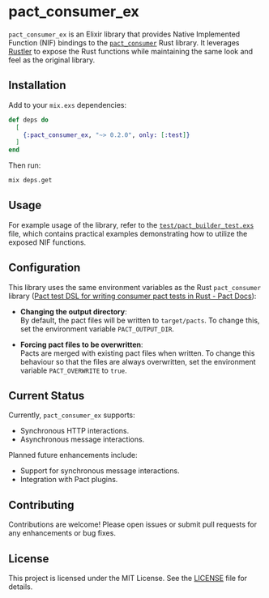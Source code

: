 # pact_consumer_ex

`pact_consumer_ex` is an Elixir library that provides Native Implemented Function (NIF) bindings to the [`pact_consumer`](https://github.com/pact-foundation/pact-reference/tree/master/rust/pact_consumer) Rust library. It leverages [Rustler](https://github.com/rusterlium/rustler) to expose the Rust functions while maintaining the same look and feel as the original library.

## Installation

Add to your `mix.exs` dependencies:

```elixir
def deps do
  [
    {:pact_consumer_ex, "~> 0.2.0", only: [:test]}
  ]
end
```

Then run:

```bash
mix deps.get
```

## Usage

For example usage of the library, refer to the [`test/pact_builder_test.exs`](test/pact_builder_test.exs) file, which contains practical examples demonstrating how to utilize the exposed NIF functions.

## Configuration

This library uses the same environment variables as the Rust `pact_consumer` library ([Pact test DSL for writing consumer pact tests in Rust - Pact Docs](https://docs.pact.io/implementation_guides/rust/pact_consumer)):

- **Changing the output directory**:  
  By default, the pact files will be written to `target/pacts`. To change this, set the environment variable `PACT_OUTPUT_DIR`. 

- **Forcing pact files to be overwritten**:  
  Pacts are merged with existing pact files when written. To change this behaviour so that the files are always overwritten, set the environment variable `PACT_OVERWRITE` to `true`.

## Current Status

Currently, `pact_consumer_ex` supports:

- Synchronous HTTP interactions.
- Asynchronous message interactions.

Planned future enhancements include:

- Support for synchronous message interactions.
- Integration with Pact plugins.

## Contributing

Contributions are welcome! Please open issues or submit pull requests for any enhancements or bug fixes.

## License

This project is licensed under the MIT License. See the [LICENSE](LICENSE) file for details.

